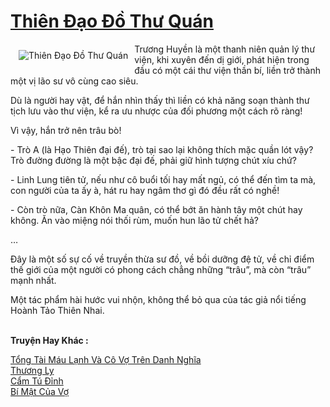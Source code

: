 <a href="https://utruyen.com/thien-dao-do-thu-quan/16819/" title="Thiên Đạo Đồ Thư Quán"><h1>Thiên Đạo Đồ Thư Quán</h1></a><div style="display:table"><img align="right" style="float: left; padding: 10px;" src="https://utruyen.com/images/story/200x260/thien-dao-do-thu-quan.jpg" alt="Thiên Đạo Đồ Thư Quán">Trương Huyền là một thanh niên quản lý thư viện, khi xuyên đến dị giới, phát hiện trong đầu có một cái thư viện thần bí, liền trở thành một vị lão sư vô cùng cao siêu.<p></p>Dù là người hay vật, để hắn nhìn thấy thì liền có khả năng soạn thành thư tịch lưu vào thư viện, kể ra ưu nhược của đối phương một cách rõ ràng!<p></p>Vì vậy, hắn trở nên trâu bò!<p></p>- Trò A (là Hạo Thiên đại đế), trò tại sao lại không thích mặc quần lót vậy? Trò đường đường là một bậc đại đế, phải giữ hình tượng chút xíu chứ? <p></p>- Linh Lung tiên tử, nếu như cô buổi tối hay mất ngủ, có thể đến tìm ta mà, con người của ta ấy à, hát ru hay ngâm thơ gì đó đều rất có nghề! <p></p>- Còn trò nữa, Càn Khôn Ma quân, có thể bớt ăn hành tây một chút hay không. Ăn vào miệng nói thối rùm, muốn hun lão tử chết hả? <p></p>…<p></p>Đây là một số sự cố về truyền thừa sư đồ, về bồi dưỡng đệ tử, về chỉ điểm thế giới của một người có phong cách chẳng những “trâu”, mà còn “trâu” mạnh nhất. <p></p>Một tác phẩm hài hước vui nhộn, không thể bỏ qua của tác giả nổi tiếng Hoành Tảo Thiên Nhai.</div><p><br><b>Truyện Hay Khác :</b></p><a href="https://utruyen.com/tong-tai-mau-lanh-va-co-vo-tren-danh-nghia/15974/" alt="Tổng Tài Máu Lạnh Và Cô Vợ Trên Danh Nghĩa">Tổng Tài Máu Lạnh Và Cô Vợ Trên Danh Nghĩa</a><br/><a href="https://github.com/quanluxury/truyenhot/tree/master/truyenhay/4744/" alt="Thương Ly">Thương Ly</a><br/><a href="https://truyenngontinhay.wordpress.com/2019/10/03/cam-tu-dinh/" alt="Cẩm Tú Đỉnh">Cẩm Tú Đỉnh</a><br/><a href="https://www.wattpad.com/story/206878299-b%C3%AD-m%E1%BA%ADt-c%E1%BB%A7a-v%E1%BB%A3" alt="Bí Mật Của Vợ">Bí Mật Của Vợ</a><br/>